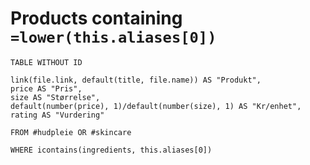# Products containing `=lower(this.aliases[0])`

```dataview
TABLE WITHOUT ID

link(file.link, default(title, file.name)) AS "Produkt",
price AS "Pris", 
size AS "Størrelse", 
default(number(price), 1)/default(number(size), 1) AS "Kr/enhet",
rating AS "Vurdering"

FROM #hudpleie OR #skincare 

WHERE icontains(ingredients, this.aliases[0])
```